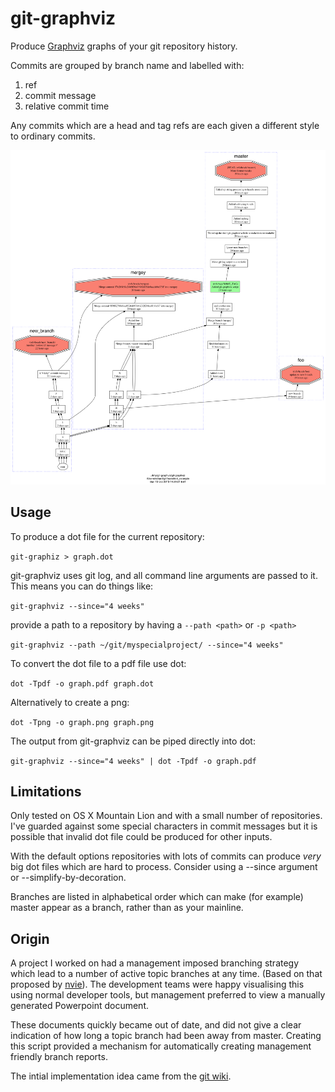 git-graphviz
============

Produce [Graphviz][1] graphs of your git repository history.

Commits are grouped by branch name and labelled with:

  1. ref
  2. commit message
  3. relative commit time

Any commits which are a head and tag refs are each given a different style to ordinary commits.

![example image](./example.png "example graph")

Usage
-----
To produce a dot file for the current repository:

`git-graphiz > graph.dot`

git-graphviz uses git log, and all command line arguments are passed to it. This means you can do things like:

`git-graphviz --since="4 weeks"` 

provide a path to a repository by having a `--path <path>` or `-p <path>`

`git-graphviz --path ~/git/myspecialproject/ --since="4 weeks"`

To convert the dot file to a pdf file use dot:

`dot -Tpdf -o graph.pdf graph.dot`

Alternatively to create a png:

`dot -Tpng -o graph.png graph.png`


The output from git-graphviz can be piped directly into dot:

`git-graphviz --since="4 weeks" | dot -Tpdf -o graph.pdf`

Limitations
-----------
Only tested on OS X Mountain Lion and with a small number of repositories. I've guarded against some
special characters in commit messages but it is possible that invalid dot file could be produced for other inputs.

With the default options repositories with lots of commits can
produce *very* big dot files which are hard to process. Consider using
a --since argument or --simplify-by-decoration.

Branches are listed in alphabetical order which can make (for example) master appear as a branch, rather than as your mainline.

Origin
------
A project I worked on had a management imposed branching strategy which
lead to a number of active topic branches at any time. (Based on that proposed by [nvie][2]). 
The development teams were happy visualising this using normal developer tools,
but management preferred to view a manually generated Powerpoint document.

These documents quickly became out of date, and did not give a clear indication
of how long a topic branch had been away from master. Creating this script
provided a mechanism for automatically creating management friendly branch reports. 

The intial implementation idea came from the [git wiki][3].


[1]: http://www.graphviz.org "Graphviz"
[2]: http://nvie.com/posts/a-successful-git-branching-model/ "nvie.com"
[3]: https://git.wiki.kernel.org/index.php/Aliases#Use_graphviz_for_display "Git Wiki"

